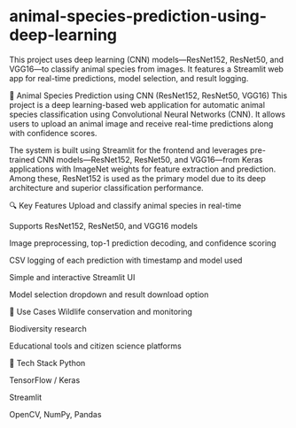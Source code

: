 # animal-species-prediction-using-deep-learning
This project uses deep learning (CNN) models—ResNet152, ResNet50, and VGG16—to classify animal species from images. It features a Streamlit web app for real-time predictions, model selection, and result logging.

🐾 Animal Species Prediction using CNN (ResNet152, ResNet50, VGG16)
This project is a deep learning-based web application for automatic animal species classification using Convolutional Neural Networks (CNN). It allows users to upload an animal image and receive real-time predictions along with confidence scores.

The system is built using Streamlit for the frontend and leverages pre-trained CNN models—ResNet152, ResNet50, and VGG16—from Keras applications with ImageNet weights for feature extraction and prediction. Among these, ResNet152 is used as the primary model due to its deep architecture and superior classification performance.

🔍 Key Features
Upload and classify animal species in real-time

Supports ResNet152, ResNet50, and VGG16 models

Image preprocessing, top-1 prediction decoding, and confidence scoring

CSV logging of each prediction with timestamp and model used

Simple and interactive Streamlit UI

Model selection dropdown and result download option

📌 Use Cases
Wildlife conservation and monitoring

Biodiversity research

Educational tools and citizen science platforms

🚀 Tech Stack
Python

TensorFlow / Keras

Streamlit

OpenCV, NumPy, Pandas
